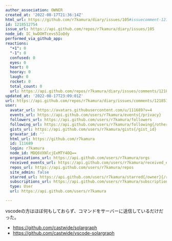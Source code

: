 ```yaml
---
author_association: OWNER
created_at: '2022-08-17T21:36:14Z'
html_url: https://github.com/r7kamura/diary/issues/105#issuecomment-1218512754
id: 1218512754
issue_url: https://api.github.com/repos/r7kamura/diary/issues/105
node_id: IC_kwDOHTcevs5IoQdy
performed_via_github_app: 
reactions:
  "+1": 0
  "-1": 0
  confused: 0
  eyes: 0
  heart: 0
  hooray: 0
  laugh: 0
  rocket: 0
  total_count: 0
  url: https://api.github.com/repos/r7kamura/diary/issues/comments/1218512754/reactions
updated_at: '2022-08-17T23:09:01Z'
url: https://api.github.com/repos/r7kamura/diary/issues/comments/1218512754
user:
  avatar_url: https://avatars.githubusercontent.com/u/111689?v=4
  events_url: https://api.github.com/users/r7kamura/events{/privacy}
  followers_url: https://api.github.com/users/r7kamura/followers
  following_url: https://api.github.com/users/r7kamura/following{/other_user}
  gists_url: https://api.github.com/users/r7kamura/gists{/gist_id}
  gravatar_id: ''
  html_url: https://github.com/r7kamura
  id: 111689
  login: r7kamura
  node_id: MDQ6VXNlcjExMTY4OQ==
  organizations_url: https://api.github.com/users/r7kamura/orgs
  received_events_url: https://api.github.com/users/r7kamura/received_events
  repos_url: https://api.github.com/users/r7kamura/repos
  site_admin: false
  starred_url: https://api.github.com/users/r7kamura/starred{/owner}{/repo}
  subscriptions_url: https://api.github.com/users/r7kamura/subscriptions
  type: User
  url: https://api.github.com/users/r7kamura

---
```

vscodeの方はほぼ何もしておらず、コマンドをサーバーに送信しているだけだった。

- https://github.com/castwide/solargraph
- https://github.com/castwide/vscode-solargraph